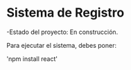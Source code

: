 <h1>Sistema de Registro</h1>

-Estado del proyecto: En construcción.

Para ejecutar el sistema, debes poner:

'npm install react'
